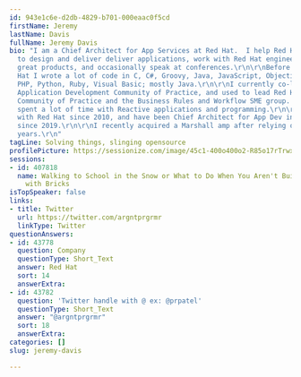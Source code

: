 ```yaml
---
id: 943e1c6e-d2db-4829-b701-000eaac0f5cd
firstName: Jeremy
lastName: Davis
fullName: Jeremy Davis
bio: "I am a Chief Architect for App Services at Red Hat.  I help Red Hat's customers
  to design and deliver deliver applications, work with Red Hat engineers to create
  great products, and occasionally speak at conferences.\r\n\r\nBefore joining Red
  Hat I wrote a lot of code in C, C#, Groovy, Java, JavaScript, Objective-C, Perl,
  PHP, Python, Ruby, Visual Basic; mostly Java.\r\n\r\nI currently co-lead Red Hat’s
  Application Development Community of Practice, and used to lead Red Hat's Microservices
  Community of Practice and the Business Rules and Workflow SME group.  I’ve recently
  spent a lot of time with Reactive applications and programming.\r\n\r\nI’ve been
  with Red Hat since 2010, and have been Chief Architect for App Dev in the Southeast
  since 2019.\r\n\r\nI recently acquired a Marshall amp after relying on Fenders for
  years.\r\n"
tagLine: Solving things, slinging opensource
profilePicture: https://sessionize.com/image/45c1-400o400o2-R85o17rTrwxVbJVq7916sc.jpg
sessions:
- id: 407818
  name: Walking to School in the Snow or What to Do When You Aren't Building Bridges
    with Bricks
isTopSpeaker: false
links:
- title: Twitter
  url: https://twitter.com/argntprgrmr
  linkType: Twitter
questionAnswers:
- id: 43778
  question: Company
  questionType: Short_Text
  answer: Red Hat
  sort: 14
  answerExtra: 
- id: 43782
  question: 'Twitter handle with @ ex: @prpatel'
  questionType: Short_Text
  answer: "@argntprgrmr"
  sort: 18
  answerExtra: 
categories: []
slug: jeremy-davis

---
```

